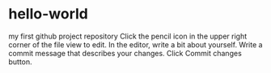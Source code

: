 # hello-world
my first github project repository
Click the  pencil icon in the upper right corner of the file view to edit.
In the editor, write a bit about yourself.
Write a commit message that describes your changes.
Click Commit changes button.
